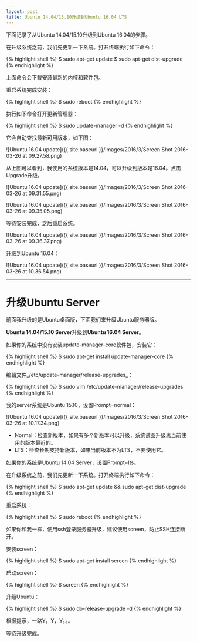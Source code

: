 ```yaml
---
layout: post
title: Ubuntu 14.04/15.10升级到Ubuntu 16.04 LTS
---
```


下面记录了从Ubuntu 14.04/15.10升级到Ubuntu 16.04的步骤。

在升级系统之前，我们先更新一下系统。打开终端执行如下命令：

{% highlight shell %}
$ sudo apt-get update 
$ sudo apt-get dist-upgrade
{% endhighlight %}

上面命令会下载安装最新的内核和软件包。

重启系统完成安装：

{% highlight shell %}
$ sudo reboot
{% endhighlight %}

执行如下命令打开更新管理器：

{% highlight shell %}
$ sudo update-manager -d
{% endhighlight %}

它会自动查找最新可用版本，如下图：

![Ubuntu 16.04 update]({{ site.baseurl }}/images/2016/3/Screen Shot 2016-03-26 at 09.27.58.png)

从上图可以看到，我使用的系统版本是14.04，可以升级到版本是16.04。点击Upgrade升级。

![Ubuntu 16.04 update]({{ site.baseurl }}/images/2016/3/Screen Shot 2016-03-26 at 09.31.55.png)

![Ubuntu 16.04 update]({{ site.baseurl }}/images/2016/3/Screen Shot 2016-03-26 at 09.35.05.png)

等待安装完成，之后重启系统。

![Ubuntu 16.04 update]({{ site.baseurl }}/images/2016/3/Screen Shot 2016-03-26 at 09.36.37.png)

升级到Ubuntu 16.04：

![Ubuntu 16.04 update]({{ site.baseurl }}/images/2016/3/Screen Shot 2016-03-26 at 10.36.54.png)

**********

# 升级Ubuntu Server

前面我升级的是Ubuntu桌面版，下面我们来升级Ubuntu服务器版。

**Ubuntu 14.04/15.10 Server**升级到**Ubuntu 16.04 Server**。

如果你的系统中没有安装update-manager-core软件包，安装它：

{% highlight shell %}
$ sudo apt-get install update-manager-core
{% endhighlight %}

编辑文件_/etc/update-manager/release-upgrades_：

{% highlight shell %}
$ sudo vim /etc/update-manager/release-upgrades
{% endhighlight %}

我的server系统是Ubuntu 15.10，设置Prompt=normal：

![Ubuntu 16.04 update]({{ site.baseurl }}/images/2016/3/Screen Shot 2016-03-26 at 10.17.34.png)

* Normal：检查新版本，如果有多个新版本可以升级，系统试图升级离当前使用的版本最近的。
* LTS：检查长期支持新版本，如果当前版本不为LTS，不要使用它。

如果你的系统是Ubuntu 14.04 Server，设置Prompt=lts。

在升级系统之前，我们先更新一下系统。打开终端执行如下命令：

{% highlight shell %}
$ sudo apt-get update && sudo apt-get dist-upgrade
{% endhighlight %}

重启系统：

{% highlight shell %}
$ sudo reboot
{% endhighlight %}

如果你和我一样，使用ssh登录服务器升级，建议使用screen，防止SSH连接断开。

安装screen：

{% highlight shell %}
$ sudo apt-get install screen
{% endhighlight %}

启动screen：

{% highlight shell %}
$ screen
{% endhighlight %}

升级Ubuntu：

{% highlight shell %}
$ sudo do-release-upgrade -d
{% endhighlight %}

根据提示，一路Y，Y，Y。。。

等待升级完成。